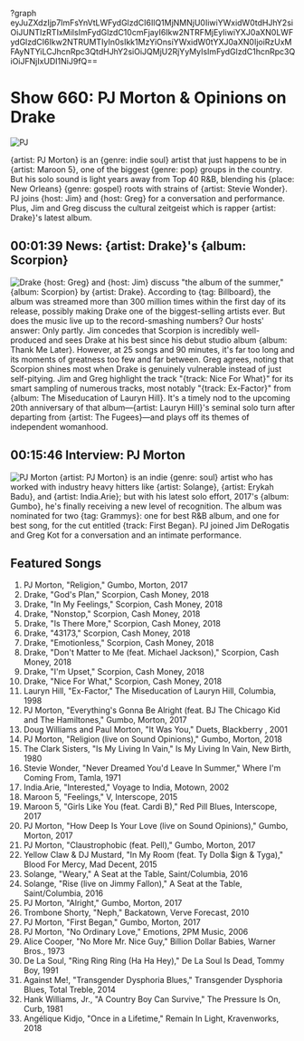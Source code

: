 ?graph eyJuZXdzIjp7ImFsYnVtLWFydGlzdCI6IlQ1MjNMNjU0IiwiYWxidW0tdHJhY2siOiJUNTIzRTIxMiIsImFydGlzdC10cmFjayI6Ikw2NTRFMjEyIiwiYXJ0aXN0LWFydGlzdCI6Ikw2NTRUMTIyIn0sIkk1MzYiOnsiYWxidW0tYXJ0aXN0IjoiRzUxMFAyNTYiLCJhcnRpc3QtdHJhY2siOiJQMjU2RjYyMyIsImFydGlzdC1hcnRpc3QiOiJFNjIxUDI1NiJ9fQ==

# Show 660: PJ Morton & Opinions on Drake

![PJ](https://sound-images.s3.amazonaws.com/images/2018/pj_morton.jpg)

{artist: PJ Morton} is an {genre: indie soul} artist that just happens to be in {artist: Maroon 5}, one of the biggest {genre: pop} groups in the country. But his solo sound is light years away from Top 40 R&B, blending his {place: New Orleans} {genre: gospel} roots with strains of {artist: Stevie Wonder}. PJ joins {host: Jim} and {host: Greg} for a conversation and performance. Plus, Jim and Greg discuss the cultural zeitgeist which is rapper {artist: Drake}'s latest album.


## 00:01:39 News: {artist: Drake}'s {album: Scorpion}
![Drake](https://sound-images.s3.amazonaws.com/images/2018/drake_scorpion.jpg)
{host: Greg} and {host: Jim} discuss "the album of the summer," {album: Scorpion} by {artist: Drake}. According to {tag: Billboard}, the album was streamed more than 300 million times within the first day of its release, possibly making Drake one of the biggest-selling artists ever. But does the music live up to the record-smashing numbers? Our hosts' answer: Only partly. Jim concedes that Scorpion is incredibly well-produced and sees Drake at his best since his debut studio album {album: Thank Me Later}. However, at 25 songs and 90 minutes, it's far too long and its moments of greatness too few and far between. Greg agrees, noting that Scorpion shines most when Drake is genuinely vulnerable instead of just self-pitying. Jim and Greg highlight the track "{track: Nice For What}" for its smart sampling of numerous tracks, most notably "{track: Ex-Factor}" from {album: The Miseducation of Lauryn Hill}. It's a timely nod to the upcoming 20th anniversary of that album—{artist: Lauryn Hill}'s seminal solo turn after departing from {artist: The Fugees}—and plays off its themes of independent womanhood.


## 00:15:46 Interview: PJ Morton
![PJ Morton](https://s3.amazonaws.com/sound-images/images/2018/PJ-Morton-Gumbo-Unplugged-Studio.jpg)
{artist: PJ Morton} is an indie {genre: soul} artist who has worked with industry heavy hitters like {artist: Solange}, {artist: Erykah Badu}, and {artist: India.Arie}; but with his latest solo effort, 2017's {album: Gumbo}, he's finally receiving a new level of recognition. The album was nominated for two {tag: Grammys}: one for best R&B album, and one for best song, for the cut entitled {track: First Began}.
PJ joined Jim DeRogatis and Greg Kot for a conversation and an intimate performance. 

## Featured Songs
1. PJ Morton, "Religion," Gumbo, Morton, 2017
1. Drake, "God's Plan," Scorpion, Cash Money, 2018
1. Drake, "In My Feelings," Scorpion, Cash Money, 2018
1. Drake, "Nonstop," Scorpion, Cash Money, 2018
1. Drake, "Is There More," Scorpion, Cash Money, 2018
1. Drake, "43173," Scorpion, Cash Money, 2018
1. Drake, "Emotionless," Scorpion, Cash Money, 2018
1. Drake, "Don't Matter to Me (feat. Michael Jackson)," Scorpion, Cash Money, 2018
1. Drake, "I'm Upset," Scorpion, Cash Money, 2018
1. Drake, "Nice For What," Scorpion, Cash Money, 2018
1. Lauryn Hill, "Ex-Factor," The Miseducation of Lauryn Hill, Columbia, 1998
1. PJ Morton, "Everything's Gonna Be Alright (feat. BJ The Chicago Kid and The Hamiltones," Gumbo, Morton, 2017
1. Doug Williams and Paul Morton, "It Was You," Duets, Blackberry , 2001
1. PJ Morton, "Religion (live on Sound Opinions)," Gumbo, Morton, 2018
1. The Clark Sisters, "Is My Living In Vain," Is My Living In Vain, New Birth, 1980
1. Stevie Wonder, "Never Dreamed You'd Leave In Summer," Where I'm Coming From, Tamla, 1971
1. India.Arie, "Interested," Voyage to India, Motown, 2002
1. Maroon 5, "Feelings," V, Interscope, 2015
1. Maroon 5, "Girls Like You (feat. Cardi B)," Red Pill Blues, Interscope, 2017
1. PJ Morton, "How Deep Is Your Love (live on Sound Opinions)," Gumbo, Morton, 2017
1. PJ Morton, "Claustrophobic (feat. Pell)," Gumbo, Morton, 2017
1. Yellow Claw & DJ Mustard, "In My Room (feat. Ty Dolla $ign & Tyga)," Blood For Mercy, Mad Decent, 2015
1. Solange, "Weary," A Seat at the Table, Saint/Columbia, 2016
1. Solange, "Rise (live on Jimmy Fallon)," A Seat at the Table, Saint/Columbia, 2016
1. PJ Morton, "Alright," Gumbo, Morton, 2017
1. Trombone Shorty, "Neph," Backatown, Verve Forecast, 2010
1. PJ Morton, "First Began," Gumbo, Morton, 2017
1. PJ Morton, "No Ordinary Love," Emotions, 2PM Music, 2006
1. Alice Cooper, "No More Mr. Nice Guy," Billion Dollar Babies, Warner Bros., 1973
1. De La Soul, "Ring Ring Ring (Ha Ha Hey)," De La Soul Is Dead, Tommy Boy, 1991
1. Against Me!, "Transgender Dysphoria Blues," Transgender Dysphoria Blues, Total Treble, 2014
1. Hank Williams, Jr., "A Country Boy Can Survive," The Pressure Is On, Curb, 1981
1. Angélique Kidjo, "Once in a Lifetime," Remain In Light, Kravenworks, 2018